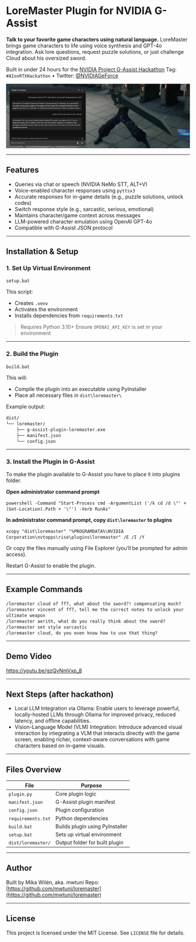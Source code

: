 # LoreMaster Plugin for NVIDIA G-Assist

**Talk to your favorite game characters using natural language.**
LoreMaster brings game characters to life using voice synthesis and GPT-4o integration. Ask lore questions, request puzzle solutions, or just challenge Cloud about his oversized sword.

Built in under 24 hours for the [NVIDIA Project G-Assist Hackathon](https://developer.nvidia.com/g-assist-hackathon)
Tag: `#AIonRTXHackathon` • Twitter: [@NVIDIAGeForce](https://twitter.com/NVIDIAGeForce)

![Cloud holding a sword](resources/cloud_holding_a_sword.png)

---

## Features
* Queries via chat or speech (NVIDIA NeMo STT, ALT+V)
* Voice-enabled character responses using `pyttsx3`
* Accurate responses for in-game details (e.g., puzzle solutions, unlock codes)
* Switch response style (e.g., sarcastic, serious, emotional)
* Maintains character/game context across messages
* LLM-powered character emulation using OpenAI GPT-4o
* Compatible with G-Assist JSON protocol

---

## Installation & Setup

### 1. Set Up Virtual Environment

```batch
setup.bat
```

This script:

* Creates `.venv`
* Activates the environment
* Installs dependencies from `requirements.txt`

> Requires Python 3.10+
> Ensure `OPENAI_API_KEY` is set in your environment

---

### 2. Build the Plugin

```batch
build.bat
```

This will:

* Compile the plugin into an executable using PyInstaller
* Place all necessary files in `dist\loremaster\`

Example output:

```
dist/
└── loremaster/
    ├── g-assist-plugin-loremaster.exe
    ├── manifest.json
    └── config.json
```

---

### 3. Install the Plugin in G-Assist

To make the plugin available to G-Assist you have to place it into plugins folder.

**Open administrator command prompt**
```text
powershell -Command "Start-Process cmd -ArgumentList ('/k cd /d \"' + (Get-Location).Path + '\"') -Verb RunAs"
```

**In administrator command prompt, copy `dist\loremaster` to plugins**
```text
xcopy "dist\loremaster" "%PROGRAMDATA%\NVIDIA Corporation\nvtopps\rise\plugins\loremaster" /E /I /Y
```

Or copy the files manually using File Explorer (you’ll be prompted for admin access). 

Restart G-Assist to enable the plugin.

---

## Example Commands

```text
/loremaster cloud of ff7, what about the sword?! compensating much?
/loremaster vincent of ff7, tell me the correct notes to unlock your ultimate weapon
/loremaster aerith, what do you really think about the sword?
/loremaster set style sarcastic
/loremaster cloud, do you even know how to use that thing?
```

---

## Demo Video

https://youtu.be/gzQvNmVxp_8

---

## Next Steps (after hackathon)
* Local LLM Integration via Ollama: Enable users to leverage powerful, locally-hosted LLMs through Ollama for improved privacy, reduced latency, and offline capabilities.
* Vision-Language Model (VLM) Integration: Introduce advanced visual interaction by integrating a VLM that interacts directly with the game screen, enabling richer, context-aware conversations with game characters based on in-game visuals.

---

## Files Overview

| File               | Purpose                         |
| ------------------ | ------------------------------- |
| `plugin.py`        | Core plugin logic               |
| `manifest.json`    | G-Assist plugin manifest        |
| `config.json`      | Plugin configuration            |
| `requirements.txt` | Python dependencies             |
| `build.bat`        | Builds plugin using PyInstaller |
| `setup.bat`        | Sets up virtual environment     |
| `dist/loremaster/` | Output folder for built plugin  |

---

## Author

Built by Mika Wilén, aka. mwtuni
Repo: [https://github.com/mwtuni/loremaster](https://github.com/mwtuni/loremaster)

---

## License

This project is licensed under the MIT License. See `LICENSE` file for details.
